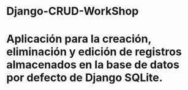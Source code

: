 # Django-CRUD-WorkShop
# Aplicación para la creación, eliminación y edición de registros almacenados en la base de datos por defecto de Django SQLite.
